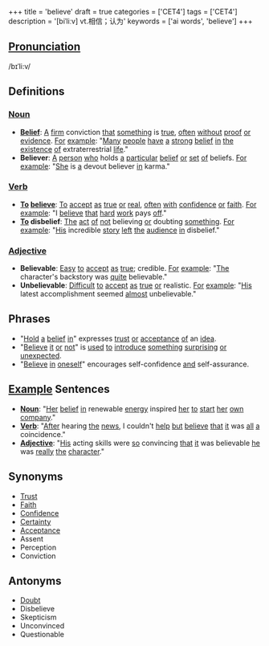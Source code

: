 +++
title = 'believe'
draft = true
categories = ['CET4']
tags = ['CET4']
description = '[biˈliːv] vt.相信；认为'
keywords = ['ai words', 'believe']
+++

## [Pronunciation](/post/pronunciation/)
/bɪˈli:v/

## Definitions
### [Noun](/post/noun/)
- **[Belief](/post/belief/)**: [A](/post/a/) [firm](/post/firm/) conviction [that](/post/that/) [something](/post/something/) is [true](/post/true/), [often](/post/often/) [without](/post/without/) [proof](/post/proof/) [or](/post/or/) [evidence](/post/evidence/). [For](/post/for/) [example](/post/example/): "[Many](/post/many/) [people](/post/people/) [have](/post/have/) [a](/post/a/) [strong](/post/strong/) [belief](/post/belief/) [in](/post/in/) [the](/post/the/) [existence](/post/existence/) [of](/post/of/) extraterrestrial [life](/post/life/)."
- **Believer**: [A](/post/a/) [person](/post/person/) [who](/post/who/) holds [a](/post/a/) [particular](/post/particular/) [belief](/post/belief/) [or](/post/or/) [set](/post/set/) [of](/post/of/) beliefs. [For](/post/for/) [example](/post/example/): "[She](/post/she/) is [a](/post/a/) devout believer [in](/post/in/) karma."

### [Verb](/post/verb/)
- **[To](/post/to/) [believe](/post/believe/)**: [To](/post/to/) [accept](/post/accept/) [as](/post/as/) [true](/post/true/) [or](/post/or/) [real](/post/real/), [often](/post/often/) [with](/post/with/) [confidence](/post/confidence/) [or](/post/or/) [faith](/post/faith/). [For](/post/for/) [example](/post/example/): "I [believe](/post/believe/) [that](/post/that/) [hard](/post/hard/) [work](/post/work/) pays [off](/post/off/)."
- **[To](/post/to/) disbelief**: [The](/post/the/) [act](/post/act/) [of](/post/of/) [not](/post/not/) believing [or](/post/or/) doubting [something](/post/something/). [For](/post/for/) [example](/post/example/): "[His](/post/his/) incredible [story](/post/story/) [left](/post/left/) [the](/post/the/) [audience](/post/audience/) [in](/post/in/) disbelief."

### [Adjective](/post/adjective/)
- **Believable**: [Easy](/post/easy/) [to](/post/to/) [accept](/post/accept/) [as](/post/as/) [true](/post/true/); credible. [For](/post/for/) [example](/post/example/): "[The](/post/the/) character's backstory was [quite](/post/quite/) believable."
- **Unbelievable**: [Difficult](/post/difficult/) [to](/post/to/) [accept](/post/accept/) [as](/post/as/) [true](/post/true/) [or](/post/or/) realistic. [For](/post/for/) [example](/post/example/): "[His](/post/his/) latest accomplishment seemed [almost](/post/almost/) unbelievable."

## Phrases
- "[Hold](/post/hold/) [a](/post/a/) [belief](/post/belief/) [in](/post/in/)" expresses [trust](/post/trust/) [or](/post/or/) [acceptance](/post/acceptance/) [of](/post/of/) an [idea](/post/idea/).
- "[Believe](/post/believe/) [it](/post/it/) [or](/post/or/) [not](/post/not/)" is [used](/post/used/) [to](/post/to/) [introduce](/post/introduce/) [something](/post/something/) [surprising](/post/surprising/) [or](/post/or/) [unexpected](/post/unexpected/).
- "[Believe](/post/believe/) [in](/post/in/) [oneself](/post/oneself/)" encourages self-confidence [and](/post/and/) self-assurance.

## [Example](/post/example/) Sentences
- **[Noun](/post/noun/)**: "[Her](/post/her/) [belief](/post/belief/) [in](/post/in/) renewable [energy](/post/energy/) inspired [her](/post/her/) [to](/post/to/) [start](/post/start/) [her](/post/her/) [own](/post/own/) [company](/post/company/)."
- **[Verb](/post/verb/)**: "[After](/post/after/) hearing [the](/post/the/) [news](/post/news/), I couldn't [help](/post/help/) [but](/post/but/) [believe](/post/believe/) [that](/post/that/) [it](/post/it/) was [all](/post/all/) [a](/post/a/) coincidence."
- **[Adjective](/post/adjective/)**: "[His](/post/his/) acting skills were [so](/post/so/) convincing [that](/post/that/) [it](/post/it/) was believable [he](/post/he/) was [really](/post/really/) [the](/post/the/) [character](/post/character/)."

## Synonyms
- [Trust](/post/trust/)
- [Faith](/post/faith/)
- [Confidence](/post/confidence/)
- [Certainty](/post/certainty/)
- [Acceptance](/post/acceptance/)
- Assent
- Perception
- Conviction

## Antonyms
- [Doubt](/post/doubt/)
- Disbelieve
- Skepticism
- Unconvinced
- Questionable

